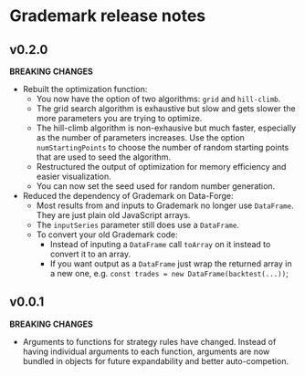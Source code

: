 # Grademark release notes

## v0.2.0

**BREAKING CHANGES** 

- Rebuilt the optimization function:
  - You now have the option of two algorithms: `grid` and `hill-climb`.
  - The grid search algorithm is exhaustive but slow and gets slower the more parameters you are trying to optimize.
  - The hill-climb algorithm is non-exhausive but much faster, especially as the number of parameters increases. Use the option `numStartingPoints` to choose the number of random starting points that are used to seed the algorithm.
  - Restructured the output of optimization for memory efficiency and easier visualization.
  - You can now set the seed used for random number generation.
- Reduced the dependency of Grademark on Data-Forge:
  - Most results from and inputs to Grademark no longer use `DataFrame`. They are just plain old JavaScript arrays.
  - The `inputSeries` parameter still does use a `DataFrame`.
  - To convert your old Grademark code:
    - Instead of inputing a `DataFrame` call `toArray` on it instead to convert it to an array.
    - If you want output as a `DataFrame` just wrap the returned array in a new one, e.g. `const trades = new DataFrame(backtest(...))`;
  

## v0.0.1

**BREAKING CHANGES** 

- Arguments to functions for strategy rules have changed. Instead of having individual arguments to each function, arguments are now bundled in objects for future expandability and better auto-competion.
